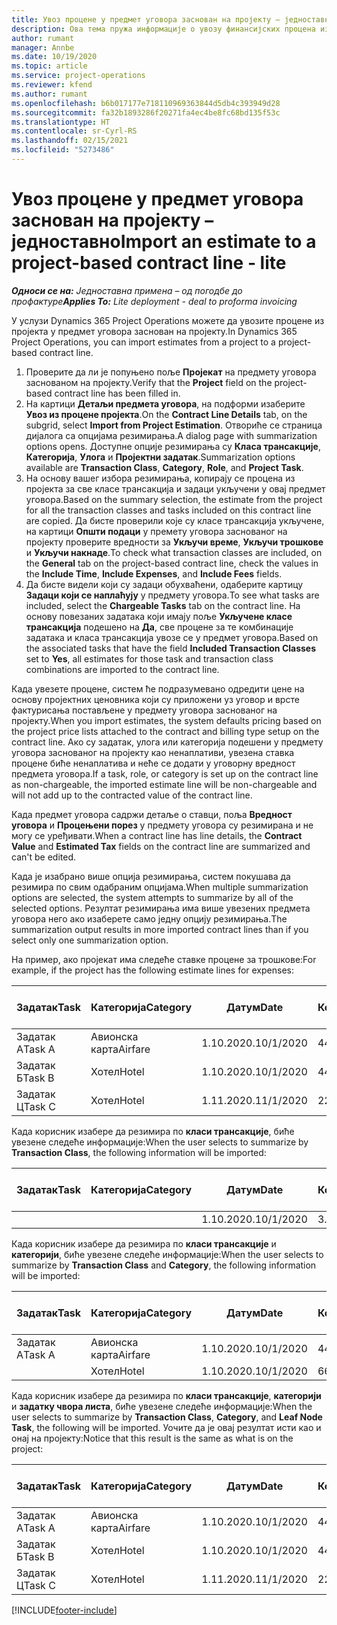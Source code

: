 ```yaml
---
title: Увоз процене у предмет уговора заснован на пројекту – једноставно
description: Ова тема пружа информације о увозу финансијских процена из пројекта у предмет уговора.
author: rumant
manager: Annbe
ms.date: 10/19/2020
ms.topic: article
ms.service: project-operations
ms.reviewer: kfend
ms.author: rumant
ms.openlocfilehash: b6b017177e718110969363844d5db4c393949d28
ms.sourcegitcommit: fa32b1893286f20271fa4ec4be8fc68bd135f53c
ms.translationtype: HT
ms.contentlocale: sr-Cyrl-RS
ms.lasthandoff: 02/15/2021
ms.locfileid: "5273486"
---
```

# <a name="import-an-estimate-to-a-project-based-contract-line---lite"></a><span data-ttu-id="87377-103">Увоз процене у предмет уговора заснован на пројекту – једноставно</span><span class="sxs-lookup"><span data-stu-id="87377-103">Import an estimate to a project-based contract line - lite</span></span>

<span data-ttu-id="87377-104">_**Односи се на:** Једноставна примена – од погодбе до профактуре_</span><span class="sxs-lookup"><span data-stu-id="87377-104">_**Applies To:** Lite deployment - deal to proforma invoicing_</span></span>

<span data-ttu-id="87377-105">У услузи Dynamics 365 Project Operations можете да увозите процене из пројекта у предмет уговора заснован на пројекту.</span><span class="sxs-lookup"><span data-stu-id="87377-105">In Dynamics 365 Project Operations, you can import estimates from a project to a project-based contract line.</span></span>

1. <span data-ttu-id="87377-106">Проверите да ли је попуњено поље **Пројекат** на предмету уговора заснованом на пројекту.</span><span class="sxs-lookup"><span data-stu-id="87377-106">Verify that the **Project** field on the project-based contract line has been filled in.</span></span>
2. <span data-ttu-id="87377-107">На картици **Детаљи предмета уговора**, на подформи изаберите **Увоз из процене пројекта**.</span><span class="sxs-lookup"><span data-stu-id="87377-107">On the **Contract Line Details** tab, on the subgrid, select **Import from Project Estimation**.</span></span> <span data-ttu-id="87377-108">Отвориће се страница дијалога са опцијама резимирања.</span><span class="sxs-lookup"><span data-stu-id="87377-108">A dialog page with summarization options opens.</span></span> <span data-ttu-id="87377-109">Доступне опције резимирања су **Класа трансакције**, **Категорија**, **Улога** и **Пројектни задатак**.</span><span class="sxs-lookup"><span data-stu-id="87377-109">Summarization options available are **Transaction Class**, **Category**, **Role**, and **Project Task**.</span></span>
3. <span data-ttu-id="87377-110">На основу вашег избора резимирања, копирају се процена из пројекта за све класе трансакција и задаци укључени у овај предмет уговора.</span><span class="sxs-lookup"><span data-stu-id="87377-110">Based on the summary selection, the estimate from the project for all the transaction classes and tasks included on this contract line are copied.</span></span> <span data-ttu-id="87377-111">Да бисте проверили које су класе трансакција укључене, на картици **Општи подаци** у премету уговора заснованог на пројекту проверите вредности за **Укључи време**, **Укључи трошкове** и **Укључи накнаде**.</span><span class="sxs-lookup"><span data-stu-id="87377-111">To check what transaction classes are included, on the **General** tab on the project-based contract line, check the values in the **Include Time**, **Include Expenses**, and **Include Fees** fields.</span></span> 
4. <span data-ttu-id="87377-112">Да бисте видели који су задаци обухваћени, одаберите картицу **Задаци који се наплаћују** у предмету уговора.</span><span class="sxs-lookup"><span data-stu-id="87377-112">To see what tasks are included, select the **Chargeable Tasks** tab on the contract line.</span></span> <span data-ttu-id="87377-113">На основу повезаних задатака који имају поље **Укључене класе трансакција** подешено на **Да**, све процене за те комбинације задатака и класа трансакција увозе се у предмет уговора.</span><span class="sxs-lookup"><span data-stu-id="87377-113">Based on the associated tasks that have the field **Included Transaction Classes** set to **Yes**, all estimates for those task and transaction class combinations are imported to the contract line.</span></span>

<span data-ttu-id="87377-114">Када увезете процене, систем ће подразумевано одредити цене на основу пројектних ценовника који су приложени уз уговор и врсте фактурисања постављене у предмету уговора заснованог на пројекту.</span><span class="sxs-lookup"><span data-stu-id="87377-114">When you import estimates, the system defaults pricing based on the project price lists attached to the contract and billing type setup on the contract line.</span></span> <span data-ttu-id="87377-115">Ако су задатак, улога или категорија подешени у предмету уговора заснованог на пројекту као ненаплативи, увезена ставка процене биће ненаплатива и неће се додати у уговорну вредност предмета уговора.</span><span class="sxs-lookup"><span data-stu-id="87377-115">If a task, role, or category is set up on the contract line as non-chargeable, the imported estimate line will be non-chargeable and will not add up to the contracted value of the contract line.</span></span>

<span data-ttu-id="87377-116">Када предмет уговора садржи детаље о ставци, поља **Вредност уговора** и **Процењени порез** у предмету уговора су резимирана и не могу се уређивати.</span><span class="sxs-lookup"><span data-stu-id="87377-116">When a contract line has line details, the **Contract Value** and **Estimated Tax** fields on the contract line are summarized and can't be edited.</span></span>

<span data-ttu-id="87377-117">Када је изабрано више опција резимирања, систем покушава да резимира по свим одабраним опцијама.</span><span class="sxs-lookup"><span data-stu-id="87377-117">When multiple summarization options are selected, the system attempts to summarize by all of the selected options.</span></span> <span data-ttu-id="87377-118">Резултат резимирања има више увезених предмета уговора него ако изаберете само једну опцију резимирања.</span><span class="sxs-lookup"><span data-stu-id="87377-118">The summarization output results in more imported contract lines than if you select only one summarization option.</span></span>

<span data-ttu-id="87377-119">На пример, ако пројекат има следеће ставке процене за трошкове:</span><span class="sxs-lookup"><span data-stu-id="87377-119">For example, if the project has the following estimate lines for expenses:</span></span>

| <span data-ttu-id="87377-120">Задатак</span><span class="sxs-lookup"><span data-stu-id="87377-120">Task</span></span> | <span data-ttu-id="87377-121">Категорија</span><span class="sxs-lookup"><span data-stu-id="87377-121">Category</span></span> | <span data-ttu-id="87377-122">Датум</span><span class="sxs-lookup"><span data-stu-id="87377-122">Date</span></span> | <span data-ttu-id="87377-123">Количина</span><span class="sxs-lookup"><span data-stu-id="87377-123">Quantity</span></span> | <span data-ttu-id="87377-124">Цена по јединици</span><span class="sxs-lookup"><span data-stu-id="87377-124">Unit price</span></span> | <span data-ttu-id="87377-125">Износ</span><span class="sxs-lookup"><span data-stu-id="87377-125">Amount</span></span> |
| --- | --- | --- | --- | --- | --- |
| <span data-ttu-id="87377-126">Задатак А</span><span class="sxs-lookup"><span data-stu-id="87377-126">Task A</span></span> | <span data-ttu-id="87377-127">Авионска карта</span><span class="sxs-lookup"><span data-stu-id="87377-127">Airfare</span></span> | <span data-ttu-id="87377-128">1.10.2020.</span><span class="sxs-lookup"><span data-stu-id="87377-128">10/1/2020</span></span> | <span data-ttu-id="87377-129">4</span><span class="sxs-lookup"><span data-stu-id="87377-129">4</span></span> | <span data-ttu-id="87377-130">400</span><span class="sxs-lookup"><span data-stu-id="87377-130">400</span></span> | <span data-ttu-id="87377-131">1600</span><span class="sxs-lookup"><span data-stu-id="87377-131">1600</span></span> |
| <span data-ttu-id="87377-132">Задатак Б</span><span class="sxs-lookup"><span data-stu-id="87377-132">Task B</span></span> | <span data-ttu-id="87377-133">Хотел</span><span class="sxs-lookup"><span data-stu-id="87377-133">Hotel</span></span> | <span data-ttu-id="87377-134">1.10.2020.</span><span class="sxs-lookup"><span data-stu-id="87377-134">10/1/2020</span></span> | <span data-ttu-id="87377-135">4</span><span class="sxs-lookup"><span data-stu-id="87377-135">4</span></span> | <span data-ttu-id="87377-136">200</span><span class="sxs-lookup"><span data-stu-id="87377-136">200</span></span> | <span data-ttu-id="87377-137">800</span><span class="sxs-lookup"><span data-stu-id="87377-137">800</span></span> |
| <span data-ttu-id="87377-138">Задатак Ц</span><span class="sxs-lookup"><span data-stu-id="87377-138">Task C</span></span> | <span data-ttu-id="87377-139">Хотел</span><span class="sxs-lookup"><span data-stu-id="87377-139">Hotel</span></span> | <span data-ttu-id="87377-140">1.11.2020.</span><span class="sxs-lookup"><span data-stu-id="87377-140">11/1/2020</span></span> | <span data-ttu-id="87377-141">2</span><span class="sxs-lookup"><span data-stu-id="87377-141">2</span></span> | <span data-ttu-id="87377-142">200</span><span class="sxs-lookup"><span data-stu-id="87377-142">200</span></span> | <span data-ttu-id="87377-143">400</span><span class="sxs-lookup"><span data-stu-id="87377-143">400</span></span> |

<span data-ttu-id="87377-144">Када корисник изабере да резимира по **класи трансакције**, биће увезене следеће информације:</span><span class="sxs-lookup"><span data-stu-id="87377-144">When the user selects to summarize by **Transaction Class**, the following information will be imported:</span></span>

| <span data-ttu-id="87377-145">Задатак</span><span class="sxs-lookup"><span data-stu-id="87377-145">Task</span></span> | <span data-ttu-id="87377-146">Категорија</span><span class="sxs-lookup"><span data-stu-id="87377-146">Category</span></span> | <span data-ttu-id="87377-147">Датум</span><span class="sxs-lookup"><span data-stu-id="87377-147">Date</span></span> | <span data-ttu-id="87377-148">Количина</span><span class="sxs-lookup"><span data-stu-id="87377-148">Quantity</span></span> | <span data-ttu-id="87377-149">Цена по јединици</span><span class="sxs-lookup"><span data-stu-id="87377-149">Unit price</span></span> | <span data-ttu-id="87377-150">Износ</span><span class="sxs-lookup"><span data-stu-id="87377-150">Amount</span></span> |
| --- | --- | --- | --- | --- | --- |
| &nbsp; | &nbsp; | <span data-ttu-id="87377-151">1.10.2020.</span><span class="sxs-lookup"><span data-stu-id="87377-151">10/1/2020</span></span> | <span data-ttu-id="87377-152">3.34</span><span class="sxs-lookup"><span data-stu-id="87377-152">3.34</span></span> | <span data-ttu-id="87377-153">840</span><span class="sxs-lookup"><span data-stu-id="87377-153">840</span></span> | <span data-ttu-id="87377-154">2800</span><span class="sxs-lookup"><span data-stu-id="87377-154">2800</span></span> |

<span data-ttu-id="87377-155">Када корисник изабере да резимира по **класи трансакције** и **категорији**, биће увезене следеће информације:</span><span class="sxs-lookup"><span data-stu-id="87377-155">When the user selects to summarize by **Transaction Class** and **Category**, the following information will be imported:</span></span>

| <span data-ttu-id="87377-156">Задатак</span><span class="sxs-lookup"><span data-stu-id="87377-156">Task</span></span> | <span data-ttu-id="87377-157">Категорија</span><span class="sxs-lookup"><span data-stu-id="87377-157">Category</span></span> | <span data-ttu-id="87377-158">Датум</span><span class="sxs-lookup"><span data-stu-id="87377-158">Date</span></span> | <span data-ttu-id="87377-159">Количина</span><span class="sxs-lookup"><span data-stu-id="87377-159">Quantity</span></span> | <span data-ttu-id="87377-160">Цена по јединици</span><span class="sxs-lookup"><span data-stu-id="87377-160">Unit price</span></span> | <span data-ttu-id="87377-161">Износ</span><span class="sxs-lookup"><span data-stu-id="87377-161">Amount</span></span> |
| --- | --- | --- | --- | --- | --- |
| <span data-ttu-id="87377-162">Задатак А</span><span class="sxs-lookup"><span data-stu-id="87377-162">Task A</span></span> | <span data-ttu-id="87377-163">Авионска карта</span><span class="sxs-lookup"><span data-stu-id="87377-163">Airfare</span></span> | <span data-ttu-id="87377-164">1.10.2020.</span><span class="sxs-lookup"><span data-stu-id="87377-164">10/1/2020</span></span> | <span data-ttu-id="87377-165">4</span><span class="sxs-lookup"><span data-stu-id="87377-165">4</span></span> | <span data-ttu-id="87377-166">400</span><span class="sxs-lookup"><span data-stu-id="87377-166">400</span></span> | <span data-ttu-id="87377-167">1600</span><span class="sxs-lookup"><span data-stu-id="87377-167">1600</span></span> |
| &nbsp;| <span data-ttu-id="87377-168">Хотел</span><span class="sxs-lookup"><span data-stu-id="87377-168">Hotel</span></span> | <span data-ttu-id="87377-169">1.10.2020.</span><span class="sxs-lookup"><span data-stu-id="87377-169">10/1/2020</span></span> | <span data-ttu-id="87377-170">6</span><span class="sxs-lookup"><span data-stu-id="87377-170">6</span></span> | <span data-ttu-id="87377-171">200</span><span class="sxs-lookup"><span data-stu-id="87377-171">200</span></span> | <span data-ttu-id="87377-172">1200</span><span class="sxs-lookup"><span data-stu-id="87377-172">1200</span></span> |

<span data-ttu-id="87377-173">Када корисник изабере да резимира по **класи трансакције**, **категорији** и **задатку чвора листа**, биће увезене следеће информације:</span><span class="sxs-lookup"><span data-stu-id="87377-173">When the user selects to summarize by **Transaction Class**, **Category**, and **Leaf Node Task**, the following will be imported.</span></span> <span data-ttu-id="87377-174">Уочите да је овај резултат исти као и онај на пројекту:</span><span class="sxs-lookup"><span data-stu-id="87377-174">Notice that this result is the same as what is on the project:</span></span>

| <span data-ttu-id="87377-175">Задатак</span><span class="sxs-lookup"><span data-stu-id="87377-175">Task</span></span> | <span data-ttu-id="87377-176">Категорија</span><span class="sxs-lookup"><span data-stu-id="87377-176">Category</span></span> | <span data-ttu-id="87377-177">Датум</span><span class="sxs-lookup"><span data-stu-id="87377-177">Date</span></span> | <span data-ttu-id="87377-178">Количина</span><span class="sxs-lookup"><span data-stu-id="87377-178">Quantity</span></span> | <span data-ttu-id="87377-179">Цена по јединици</span><span class="sxs-lookup"><span data-stu-id="87377-179">Unit price</span></span> | <span data-ttu-id="87377-180">Износ</span><span class="sxs-lookup"><span data-stu-id="87377-180">Amount</span></span> |
| --- | --- | --- | --- | --- | --- |
| <span data-ttu-id="87377-181">Задатак А</span><span class="sxs-lookup"><span data-stu-id="87377-181">Task A</span></span> | <span data-ttu-id="87377-182">Авионска карта</span><span class="sxs-lookup"><span data-stu-id="87377-182">Airfare</span></span> | <span data-ttu-id="87377-183">1.10.2020.</span><span class="sxs-lookup"><span data-stu-id="87377-183">10/1/2020</span></span> | <span data-ttu-id="87377-184">4</span><span class="sxs-lookup"><span data-stu-id="87377-184">4</span></span> | <span data-ttu-id="87377-185">400</span><span class="sxs-lookup"><span data-stu-id="87377-185">400</span></span> | <span data-ttu-id="87377-186">1600</span><span class="sxs-lookup"><span data-stu-id="87377-186">1600</span></span> |
| <span data-ttu-id="87377-187">Задатак Б</span><span class="sxs-lookup"><span data-stu-id="87377-187">Task B</span></span> | <span data-ttu-id="87377-188">Хотел</span><span class="sxs-lookup"><span data-stu-id="87377-188">Hotel</span></span> | <span data-ttu-id="87377-189">1.10.2020.</span><span class="sxs-lookup"><span data-stu-id="87377-189">10/1/2020</span></span> | <span data-ttu-id="87377-190">4</span><span class="sxs-lookup"><span data-stu-id="87377-190">4</span></span> | <span data-ttu-id="87377-191">200</span><span class="sxs-lookup"><span data-stu-id="87377-191">200</span></span> | <span data-ttu-id="87377-192">800</span><span class="sxs-lookup"><span data-stu-id="87377-192">800</span></span> |
| <span data-ttu-id="87377-193">Задатак Ц</span><span class="sxs-lookup"><span data-stu-id="87377-193">Task C</span></span> | <span data-ttu-id="87377-194">Хотел</span><span class="sxs-lookup"><span data-stu-id="87377-194">Hotel</span></span> | <span data-ttu-id="87377-195">1.11.2020.</span><span class="sxs-lookup"><span data-stu-id="87377-195">11/1/2020</span></span> | <span data-ttu-id="87377-196">2</span><span class="sxs-lookup"><span data-stu-id="87377-196">2</span></span> | <span data-ttu-id="87377-197">200</span><span class="sxs-lookup"><span data-stu-id="87377-197">200</span></span> | <span data-ttu-id="87377-198">400</span><span class="sxs-lookup"><span data-stu-id="87377-198">400</span></span> |


[!INCLUDE[footer-include](../../includes/footer-banner.md)]